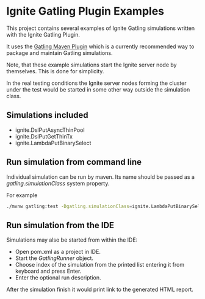 # Ignite Gatling Plugin Examples

This project contains several examples of Ignite Gatling simulations written
with the Ignite Gatling Plugin. 

It uses the [Gatling Maven Plugin](https://github.com/gatling/gatling-maven-plugin)
which is a currently recommended way to package and maintain Gatling simulations. 

Note, that these example simulations start the Ignite server node by themselves. This is done for simplicity.

In the real testing conditions the Ignite server nodes forming the cluster under the test would be started in some
other way outside the simulation class.

## Simulations included
 
* ignite.DslPutAsyncThinPool
* ignite.DslPutGetThinTx
* ignite.LambdaPutBinarySelect

## Run simulation from command line

Individual simulation can be run by maven. Its name should be passed as a *gatling.simulationClass* system property.

For example

```bash
./mvnw gatling:test -Dgatling.simulationClass=ignite.LambdaPutBinarySelect
```

## Run simulation from the IDE

Simulations may also be started from within the IDE:
 
- Open pom.xml as a project in IDE.
- Start the *GatlingRunner* object.
- Choose index of the simulation from the printed list entering it from keyboard and press Enter.
- Enter the optional run description.

After the simulation finish it would print link to the generated HTML report. 
